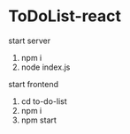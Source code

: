 # ToDoList-react

start server

1. npm i
2. node index.js

start frontend

1. cd to-do-list
2. npm i 
3. npm start




